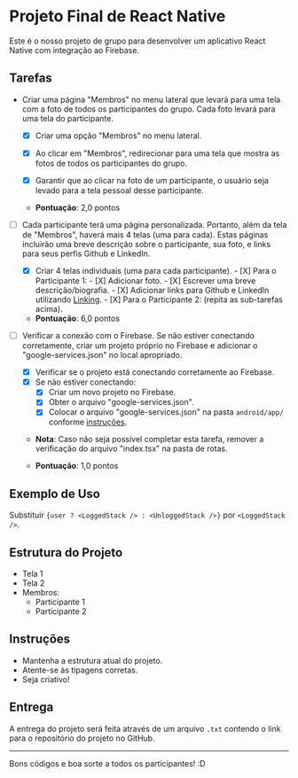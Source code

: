 # Projeto Final de React Native

Este é o nosso projeto de grupo para desenvolver um aplicativo React Native com integração ao Firebase.

## Tarefas

- Criar uma página "Membros" no menu lateral que levará para uma tela com a foto de todos os participantes do grupo. Cada foto levará para uma tela do participante.
    - [X] Criar uma opção "Membros" no menu lateral.
    - [X] Ao clicar em "Membros", redirecionar para uma tela que mostra as fotos de todos os participantes do grupo.
    - [X] Garantir que ao clicar na foto de um participante, o usuário seja levado para a tela pessoal desse participante.

  
  - **Pontuação**: 2,0 pontos

- [ ] Cada participante terá uma página personalizada. Portanto, além da tela de "Membros", haverá mais 4 telas (uma para cada). Estas páginas incluirão uma breve descrição sobre o participante, sua foto, e links para seus perfis Github e LinkedIn.
  
  - [X] Criar 4 telas individuais (uma para cada participante).
        - [X] Para o Participante 1:
            - [X] Adicionar foto.
            - [X] Escrever uma breve descrição/biografia.
            - [X] Adicionar links para Github e LinkedIn utilizando [Linking](https://reactnative.dev/docs/linking#openurl).
        - [X] Para o Participante 2: (repita as sub-tarefas acima).
  
  - **Pontuação**: 6,0 pontos

- [ ] Verificar a conexão com o Firebase. Se não estiver conectando corretamente, criar um projeto próprio no Firebase e adicionar o "google-services.json" no local apropriado. 
  
   - [x] Verificar se o projeto está conectando corretamente ao Firebase.
    - [X] Se não estiver conectando:
        - [X] Criar um novo projeto no Firebase.
        - [X] Obter o arquivo "google-services.json".
        - [X] Colocar o arquivo "google-services.json" na pasta `android/app/` conforme [instruções](https://rnfirebase.io/#2-android-setup).
  
  - **Nota**: Caso não seja possível completar esta tarefa, remover a verificação do arquivo "index.tsx" na pasta de rotas.
  
  - **Pontuação**: 1,0 pontos

## Exemplo de Uso

Substituir `{user ? <LoggedStack /> : <UnloggedStack />}` por `<LoggedStack />`.

## Estrutura do Projeto

- Tela 1
- Tela 2
- Membros:
    - Participante 1
    - Participante 2

## Instruções

- Mantenha a estrutura atual do projeto.
- Atente-se às tipagens corretas.
- Seja criativo!

## Entrega

A entrega do projeto será feita através de um arquivo `.txt` contendo o link para o repositório do projeto no GitHub.

---

Bons códigos e boa sorte a todos os participantes! :D
